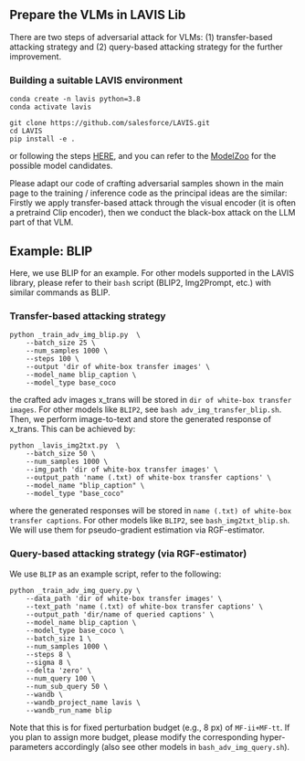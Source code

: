 

## Prepare the VLMs in LAVIS Lib

There are two steps of adversarial attack for VLMs: (1) transfer-based attacking strategy and (2) query-based attacking strategy for the further improvement.

### Building a suitable LAVIS environment
```
conda create -n lavis python=3.8
conda activate lavis

git clone https://github.com/salesforce/LAVIS.git
cd LAVIS
pip install -e .
```
or following the steps [HERE](https://github.com/salesforce/LAVIS), and you can refer to the [ModelZoo](https://opensource.salesforce.com/LAVIS//latest/getting_started.html#model-zoo) for the possible model candidates.

Please adapt our code of crafting adversarial samples shown in the main page to the training / inference code as the principal ideas are the similar: Firstly we apply transfer-based attack through the visual encoder (it is often a pretraind Clip encoder), then we conduct the black-box attack on the LLM part of that VLM.

## <b> Example: BLIP </b>

Here, we use BLIP for an example. For other models supported in the LAVIS library, please refer to their ```bash``` script (BLIP2, Img2Prompt, etc.) with similar commands as BLIP.
### Transfer-based attacking strategy

```
python _train_adv_img_blip.py  \
    --batch_size 25 \
    --num_samples 1000 \
    --steps 100 \
    --output 'dir of white-box transfer images' \
    --model_name blip_caption \
    --model_type base_coco
```
the crafted adv images x_trans will be stored in `dir of white-box transfer images`. For other models like `BLIP2`, see `bash adv_img_transfer_blip.sh`. Then, we perform image-to-text and store the generated response of x_trans. This can be achieved by:

```
python _lavis_img2txt.py  \
    --batch_size 50 \
    --num_samples 1000 \
    --img_path 'dir of white-box transfer images' \
    --output_path 'name (.txt) of white-box transfer captions' \
    --model_name "blip_caption" \
    --model_type "base_coco"
```

where the generated responses will be stored in `name (.txt) of white-box transfer captions`. For other models like `BLIP2`, see `bash_img2txt_blip.sh`.
We will use them for pseudo-gradient estimation via RGF-estimator. 

### Query-based attacking strategy (via RGF-estimator)

We use `BLIP` as an example script, refer to the following:
```
python _train_adv_img_query.py \
    --data_path 'dir of white-box transfer images' \
    --text_path 'name (.txt) of white-box transfer captions' \
    --output_path 'dir/name of queried captions' \
    --model_name blip_caption \
    --model_type base_coco \
    --batch_size 1 \
    --num_samples 1000 \
    --steps 8 \
    --sigma 8 \
    --delta 'zero' \
    --num_query 100 \
    --num_sub_query 50 \
    --wandb \
    --wandb_project_name lavis \
    --wandb_run_name blip
```

Note that this is for fixed perturbation budget (e.g., 8 px) of `MF-ii+MF-tt`. If you plan to assign more budget, please modify the corresponding hyper-parameters accordingly (also see other models in `bash_adv_img_query.sh`).